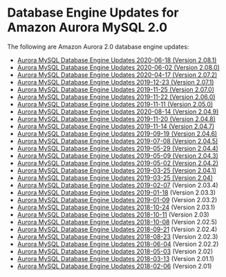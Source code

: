 # Database Engine Updates for Amazon Aurora MySQL 2\.0<a name="AuroraMySQL.Updates.20Updates"></a>

The following are Amazon Aurora 2\.0 database engine updates:<a name="aurora_2x_updates"></a>
+ [Aurora MySQL Database Engine Updates 2020\-06\-18 \(Version 2\.08\.1\)](AuroraMySQL.Updates.2081.md)
+ [Aurora MySQL Database Engine Updates 2020\-06\-02 \(Version 2\.08\.0\)](AuroraMySQL.Updates.2080.md)
+ [Aurora MySQL Database Engine Updates 2020\-04\-17 \(Version 2\.07\.2\)](AuroraMySQL.Updates.2072.md)
+ [Aurora MySQL Database Engine Updates 2019\-12\-23 \(Version 2\.07\.1\)](AuroraMySQL.Updates.2071.md)
+ [Aurora MySQL Database Engine Updates 2019\-11\-25 \(Version 2\.07\.0\)](AuroraMySQL.Updates.2070.md)
+ [Aurora MySQL Database Engine Updates 2019\-11\-22 \(Version 2\.06\.0\)](AuroraMySQL.Updates.2060.md)
+ [Aurora MySQL Database Engine Updates 2019\-11\-11 \(Version 2\.05\.0\)](AuroraMySQL.Updates.2050.md)
+ [Aurora MySQL Database Engine Updates 2020\-08\-14 \(Version 2\.04\.9\)](AuroraMySQL.Updates.2049.md)
+ [Aurora MySQL Database Engine Updates 2019\-11\-20 \(Version 2\.04\.8\)](AuroraMySQL.Updates.2048.md)
+ [Aurora MySQL Database Engine Updates 2019\-11\-14 \(Version 2\.04\.7\)](AuroraMySQL.Updates.2047.md)
+ [Aurora MySQL Database Engine Updates 2019\-09\-19 \(Version 2\.04\.6\)](AuroraMySQL.Updates.2046.md)
+ [Aurora MySQL Database Engine Updates 2019\-07\-08 \(Version 2\.04\.5\)](AuroraMySQL.Updates.2045.md)
+ [Aurora MySQL Database Engine Updates 2019\-05\-29 \(Version 2\.04\.4\)](AuroraMySQL.Updates.2044.md)
+ [Aurora MySQL Database Engine Updates 2019\-05\-09 \(Version 2\.04\.3\)](AuroraMySQL.Updates.2043.md)
+ [Aurora MySQL Database Engine Updates 2019\-05\-02 \(Version 2\.04\.2\)](AuroraMySQL.Updates.2042.md)
+ [Aurora MySQL Database Engine Updates 2019\-03\-25 \(Version 2\.04\.1\)](AuroraMySQL.Updates.2041.md)
+ [Aurora MySQL Database Engine Updates 2019\-03\-25 \(Version 2\.04\)](AuroraMySQL.Updates.204.md)
+ [Aurora MySQL Database Engine Updates 2019\-02\-07](AuroraMySQL.Updates.2034.md) \(Version 2\.03\.4\)
+ [Aurora MySQL Database Engine Updates 2019\-01\-18](AuroraMySQL.Updates.2033.md) \(Version 2\.03\.3\)
+ [Aurora MySQL Database Engine Updates 2019\-01\-09](AuroraMySQL.Updates.2032.md) \(Version 2\.03\.2\)
+ [Aurora MySQL Database Engine Updates 2018\-10\-24](AuroraMySQL.Updates.2031.md) \(Version 2\.03\.1\)
+ [Aurora MySQL Database Engine Updates 2018\-10\-11](AuroraMySQL.Updates.203.md) \(Version 2\.03\)
+ [Aurora MySQL Database Engine Updates 2018\-10\-08](AuroraMySQL.Updates.2025.md) \(Version 2\.02\.5\)
+ [Aurora MySQL Database Engine Updates 2018\-09\-21](AuroraMySQL.Updates.2024.md) \(Version 2\.02\.4\)
+ [Aurora MySQL Database Engine Updates 2018\-08\-23](AuroraMySQL.Updates.2023.md) \(Version 2\.02\.3\)
+ [Aurora MySQL Database Engine Updates 2018\-06\-04](AuroraMySQL.Updates.2022.md) \(Version 2\.02\.2\)
+ [Aurora MySQL Database Engine Updates 2018\-05\-03](AuroraMySQL.Updates.202.md) \(Version 2\.02\)
+ [Aurora MySQL Database Engine Updates 2018\-03\-13](AuroraMySQL.Updates.2011.md) \(Version 2\.01\.1\)
+ [Aurora MySQL Database Engine Updates 2018\-02\-06](AuroraMySQL.Updates.20180206.md) \(Version 2\.01\)